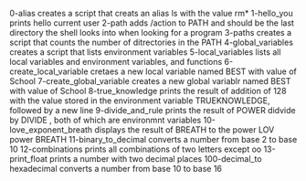 0-alias creates a script that creats an alias ls with the value rm*
1-hello_you prints hello current user
 2-path adds /action to PATH and should be the last directory the shell looks into when looking for a program
3-paths creates a script that counts the number of ditrectories in the PATH
4-global_variables creates a script that lists environment variables
5-local_variables lists all local variables and environment variables, and functions
 6-create_local_variable cretaes a new local variable named BEST with value of School
7-create_global_variable creates a new global variablr named BEST with value of School
8-true_knowledge prints the result of addition of 128 with the value stored in the environment variable TRUEKNOWLEDGE, followed by a new line
9-divide_and_rule prints the result of POWER didvide by DIVIDE , both of which are environmnt variables
10-love_exponent_breath displays the result of BREATH to the power LOV power BREATH
11-binary_to_decimal converts a number from base 2 to base 10
12-combinations prints all combinations of two letters except oo
13-print_float prints a number with two decimal places
100-decimal_to hexadecimal converts a number from base 10 to base 16
